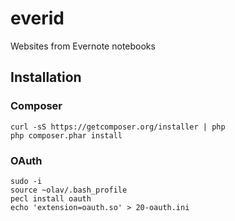 # everid

Websites from Evernote notebooks

## Installation

### Composer

    curl -sS https://getcomposer.org/installer | php
    php composer.phar install

### OAuth

    sudo -i
    source ~olav/.bash_profile
    pecl install oauth
    echo 'extension=oauth.so' > 20-oauth.ini




